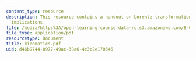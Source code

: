 ```yaml
---
content_type: resource
description: This resource contains a handout on Lorentz transformations toolbox and
  implications.
file: /media/https%3A/open-learning-course-data-rc.s3.amazonaws.com/8-033-relativity-fall-2006/d46b9744097749ac38a64c3c2e170546_kinematics.pdf
file_type: application/pdf
resourcetype: Document
title: kinematics.pdf
uid: d46b9744-0977-49ac-38a6-4c3c2e170546
---
```

